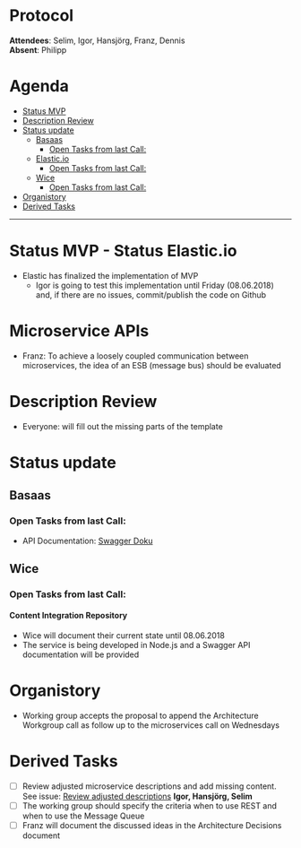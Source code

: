 # Protocol
**Attendees**: Selim, Igor, Hansjörg, Franz, Dennis <br>
**Absent**: Philipp

<!-- TOC depthFrom:1 depthTo:6 withLinks:1 updateOnSave:1 orderedList:0 -->

# Agenda

- [Status MVP](#status-mvp)
- [Description Review](#description-review)
- [Status update](#status-update)
	- [Basaas](#basaas)
		- [Open Tasks from last Call:](#open-tasks-from-last-call)
	- [Elastic.io](#elasticio)
		- [Open Tasks from last Call:](#open-tasks-from-last-call)
	- [Wice](#wice)
		- [Open Tasks from last Call:](#open-tasks-from-last-call)
- [Organistory](#organistory)
- [Derived Tasks](#derived-tasks)

<!-- /TOC -->

---

# Status MVP - Status Elastic.io
* Elastic has finalized the implementation of MVP
   * Igor is going to test this implementation until Friday (08.06.2018) and, if there are no issues, commit/publish the code on Github

# Microservice APIs
* Franz: To achieve a loosely coupled communication between microservices, the idea of an ESB (message bus) should be evaluated

# Description Review
* Everyone: will fill out the missing parts of the template

# Status update
## Basaas
### Open Tasks from last Call:
- API Documentation: [Swagger Doku](https://account.basaasdev.de/api-docs/ )

## Wice
### Open Tasks from last Call:
#### Content Integration Repository
* Wice will document their current state until 08.06.2018
* The service is being developed in Node.js and a Swagger API documentation will be provided

# Organistory
 * Working group accepts the proposal to append the Architecture Workgroup call as follow up to the microservices call on Wednesdays

# Derived Tasks
- [ ] Review adjusted microservice descriptions and add missing content. See issue: [Review adjusted descriptions](https://github.com/openintegrationhub/Microservices/blob/master/Protocols/2018-05-16WorkgroupCall.md#boards?repos=110119585) **Igor, Hansjörg, Selim**
- [ ] The working group should specify the criteria when to use REST and when to use the Message Queue
- [ ] Franz will document the discussed ideas in the Architecture Decisions document

